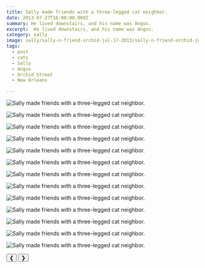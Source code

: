 ```yaml
---
title: Sally made friends with a three-legged cat neighbor.
date: 2013-07-27T16:00:00.000Z
summary: He lived downstairs, and his name was Angus.
excerpt:  He lived downstairs, and his name was Angus.
category: sally
image: sally/sally-n-friend-orchid-jul-17-2013/sally-n-friend-orchid-jul-27-2013-06.jpg
tags:
  - post 
  - cats 
  - Sally
  - Angus
  - Orchid Street
  - New Orleans

---
```


<div id="viewport">

![Sally made friends with a three-legged cat neighbor.](/static/img/sally/sally-n-friend-orchid-jul-17-2013/sally-n-friend-orchid-jul-27-2013-06.jpg "Sally made friends with a three-legged cat neighbor.")

![Sally made friends with a three-legged cat neighbor.](/static/img/sally/sally-n-friend-orchid-jul-17-2013/sally-n-friend-orchid-jul-27-2013-08.jpg "Sally made friends with a three-legged cat neighbor.")

![Sally made friends with a three-legged cat neighbor.](/static/img/sally/sally-n-friend-orchid-jul-17-2013/sally-n-friend-orchid-jul-27-2013-10.jpg "Sally made friends with a three-legged cat neighbor.")

![Sally made friends with a three-legged cat neighbor.](/static/img/sally/sally-n-friend-orchid-jul-17-2013/sally-n-friend-orchid-jul-27-2013-11.jpg "Sally made friends with a three-legged cat neighbor.")

![Sally made friends with a three-legged cat neighbor.](/static/img/sally/sally-n-friend-orchid-jul-17-2013/sally-n-friend-orchid-jul-27-2013-12.jpg "Sally made friends with a three-legged cat neighbor.")

![Sally made friends with a three-legged cat neighbor.](/static/img/sally/sally-n-friend-orchid-jul-17-2013/sally-n-friend-orchid-jul-27-2013-01.jpg "Sally made friends with a three-legged cat neighbor.")

![Sally made friends with a three-legged cat neighbor.](/static/img/sally/sally-n-friend-orchid-jul-17-2013/sally-n-friend-orchid-jul-27-2013-15.jpg "Sally made friends with a three-legged cat neighbor.")

![Sally made friends with a three-legged cat neighbor.](/static/img/sally/sally-n-friend-orchid-jul-17-2013/sally-n-friend-orchid-jul-27-2013-16.jpg "Sally made friends with a three-legged cat neighbor.")

![Sally made friends with a three-legged cat neighbor.](/static/img/sally/sally-n-friend-orchid-jul-17-2013/sally-n-friend-orchid-jul-27-2013-17.jpg "Sally made friends with a three-legged cat neighbor.")

![Sally made friends with a three-legged cat neighbor.](/static/img/sally/sally-n-friend-orchid-jul-17-2013/sally-n-friend-orchid-jul-27-2013-18.jpg "Sally made friends with a three-legged cat neighbor.")

![Sally made friends with a three-legged cat neighbor.](/static/img/sally/sally-n-friend-orchid-jul-17-2013/sally-n-friend-orchid-jul-27-2013-19.jpg "Sally made friends with a three-legged cat neighbor.")

![Sally made friends with a three-legged cat neighbor.](/static/img/sally/sally-n-friend-orchid-jul-17-2013/sally-n-friend-orchid-jul-27-2013-20.jpg "Sally made friends with a three-legged cat neighbor.")

![Sally made friends with a three-legged cat neighbor.](/static/img/sally/sally-n-friend-orchid-jul-17-2013/sally-n-friend-orchid-jul-27-2013-21.jpg "Sally made friends with a three-legged cat neighbor.")

</div>
<div class="flex row-reverse space-between">
  <div id="caption"></div>
  <div class="prevnext-container">
    <button id="buttonPrevious">&#10094;</button>
    <button id="buttonNext">&#10095;</button>
  </div>
</div>